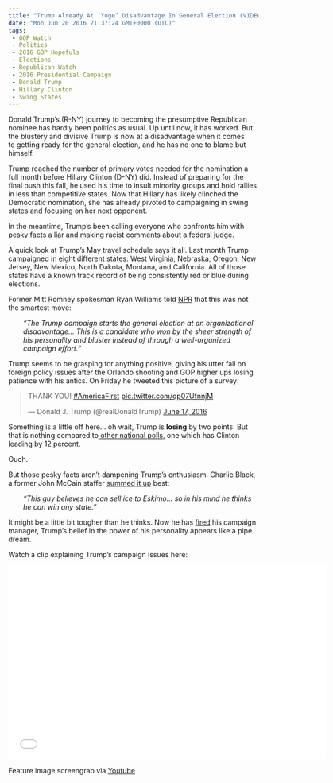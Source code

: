 ```yaml
---
title: "Trump Already At ‘Yuge’ Disadvantage In General Election (VIDEO)"
date: "Mon Jun 20 2016 21:37:24 GMT+0000 (UTC)"
tags: 
 - GOP Watch
 - Politics
 - 2016 GOP Hopefuls
 - Elections
 - Republican Watch
 - 2016 Presidential Campaign
 - Donald Trump
 - Hillary Clinton
 - Swing States
---
```

<p><!-- Quick Adsense WordPress Plugin: http://quicksense.net/ --></p><p>Donald Trump&#x2019;s (R-NY) journey to becoming the presumptive Republican nominee has hardly been politics as usual. Up until now, it has worked. But the blustery and divisive Trump is now&#xA0;at a disadvantage when it comes to&#xA0;getting ready for the general election, and he has no one to blame but himself.</p><p>Trump reached the number of primary votes needed for the nomination a full month before Hillary Clinton (D-NY) did. Instead of preparing for the final push this fall, he used his time to insult minority groups and&#xA0;hold rallies in less than competitive states.&#xA0;Now that Hillary has likely clinched the Democratic nomination, she has already pivoted to campaigning in swing states and focusing on her next opponent.</p><p>In the meantime, Trump&#x2019;s been calling everyone who confronts him with pesky facts a liar and making racist comments about&#xA0;a federal judge.</p><p>A quick look at Trump&#x2019;s May travel schedule says it all. Last month Trump campaigned in eight different states: West Virginia, Nebraska, Oregon, New Jersey, New Mexico, North Dakota, Montana, and California. All of those states have a known track record of being consistently red or blue during elections.</p><p>Former Mitt Romney spokesman Ryan Williams told <a href="http://www.npr.org/2016/06/19/482516936/how-donald-trump-may-have-wasted-a-monthlong-advantage-over-hillary-clinton" onclick="__gaTracker(&apos;send&apos;, &apos;event&apos;, &apos;outbound-article&apos;, &apos;http://www.npr.org/2016/06/19/482516936/how-donald-trump-may-have-wasted-a-monthlong-advantage-over-hillary-clinton&apos;, &apos;NPR&apos;);" target="_blank">NPR</a>&#xA0;that this was not the smartest move:</p><p style="padding-left: 30px;"><em>&#x201C;The Trump campaign starts the general election at an organizational disadvantage&#x2026; This is a candidate who won by the sheer strength of his personality and bluster instead of through a well-organized campaign effort.&#x201D;</em></p><p>Trump seems to be grasping for anything positive, giving his utter fail on foreign policy issues after the Orlando shooting and GOP higher ups losing patience with his antics. On Friday he tweeted this picture of a survey:</p><blockquote class="twitter-tweet" data-width="500"><p lang="en" dir="ltr">THANK YOU! <a href="https://twitter.com/hashtag/AmericaFirst?src=hash" onclick="__gaTracker(&apos;send&apos;, &apos;event&apos;, &apos;outbound-article&apos;, &apos;https://twitter.com/hashtag/AmericaFirst?src=hash&apos;, &apos;#AmericaFirst&apos;);">#AmericaFirst</a> <a href="https://t.co/qp07UfnnjM" onclick="__gaTracker(&apos;send&apos;, &apos;event&apos;, &apos;outbound-article&apos;, &apos;https://t.co/qp07UfnnjM&apos;, &apos;pic.twitter.com/qp07UfnnjM&apos;);">pic.twitter.com/qp07UfnnjM</a></p>
<p>&#x2014; Donald J. Trump (@realDonaldTrump) <a href="https://twitter.com/realDonaldTrump/status/743852552257626112" onclick="__gaTracker(&apos;send&apos;, &apos;event&apos;, &apos;outbound-article&apos;, &apos;https://twitter.com/realDonaldTrump/status/743852552257626112&apos;, &apos;June 17, 2016&apos;);">June 17, 2016</a></p></blockquote><p><script async src="//platform.twitter.com/widgets.js" charset="utf-8"></script></p><p>Something is a little off here&#x2026; oh wait, Trump is <strong>losing</strong> by two points. But that is nothing compared to<a href="http://www.npr.org/2016/06/19/482516936/how-donald-trump-may-have-wasted-a-monthlong-advantage-over-hillary-clinton" onclick="__gaTracker(&apos;send&apos;, &apos;event&apos;, &apos;outbound-article&apos;, &apos;http://www.npr.org/2016/06/19/482516936/how-donald-trump-may-have-wasted-a-monthlong-advantage-over-hillary-clinton&apos;, &apos; other national polls&apos;);" target="_blank"> other national polls</a>, one which has Clinton leading by 12 percent.</p><p>Ouch.</p><p>But those pesky facts aren&#x2019;t dampening Trump&#x2019;s enthusiasm. Charlie Black, a former John McCain staffer <a href="http://www.npr.org/2016/06/19/482516936/how-donald-trump-may-have-wasted-a-monthlong-advantage-over-hillary-clinton" onclick="__gaTracker(&apos;send&apos;, &apos;event&apos;, &apos;outbound-article&apos;, &apos;http://www.npr.org/2016/06/19/482516936/how-donald-trump-may-have-wasted-a-monthlong-advantage-over-hillary-clinton&apos;, &apos;summed it up&apos;);" target="_blank">summed it up</a> best:</p><p style="padding-left: 30px;"><em>&#x201C;This guy believes he can sell ice to Eskimo&#x2026; so in his mind he thinks he can win any state.&#x201D;</em></p><p>It might be a little bit tougher than he thinks. Now he has <a href="http://www.liberalamerica.org/2016/06/20/trump-campaign-manager-screams-to-press-secretary-youre-fkng-dead-to-me/" target="_blank">fired</a> his campaign manager, Trump&#x2019;s belief in the power of his personality appears like a pipe dream.</p><p>Watch a clip explaining Trump&#x2019;s campaign issues here:</p><p><!-- Quick Adsense WordPress Plugin: http://quicksense.net/ --></p><p><span class="embed-youtube" style="text-align:center; display: block;"><iframe class="youtube-player" type="text/html" width="640" height="390" src="//www.youtube.com/embed/atJuIRKBkvo?version=3&amp;rel=1&amp;fs=1&amp;autohide=2&amp;showsearch=0&amp;showinfo=1&amp;iv_load_policy=1&amp;wmode=transparent" allowfullscreen="true" style="border:0;"></iframe></span></p><p>Feature image screengrab via <a href="https://www.youtube.com/watch?v=atJuIRKBkvo" onclick="__gaTracker(&apos;send&apos;, &apos;event&apos;, &apos;outbound-article&apos;, &apos;https://www.youtube.com/watch?v=atJuIRKBkvo&apos;, &apos;Youtube&apos;);" target="_blank">Youtube</a></p><div style="font-size:0px;height:0px;line-height:0px;margin:0;padding:0;clear:both"></div>